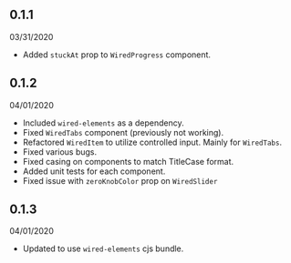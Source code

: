 ## 0.1.1

03/31/2020

- Added `stuckAt` prop to `WiredProgress` component.

## 0.1.2

04/01/2020

- Included `wired-elements` as a dependency.
- Fixed `WiredTabs` component (previously not working).
- Refactored `WiredItem` to utilize controlled input. Mainly for `WiredTabs`.
- Fixed various bugs.
- Fixed casing on components to match TitleCase format.
- Added unit tests for each component.
- Fixed issue with `zeroKnobColor` prop on `WiredSlider`

## 0.1.3

04/01/2020

- Updated to use `wired-elements` cjs bundle.
